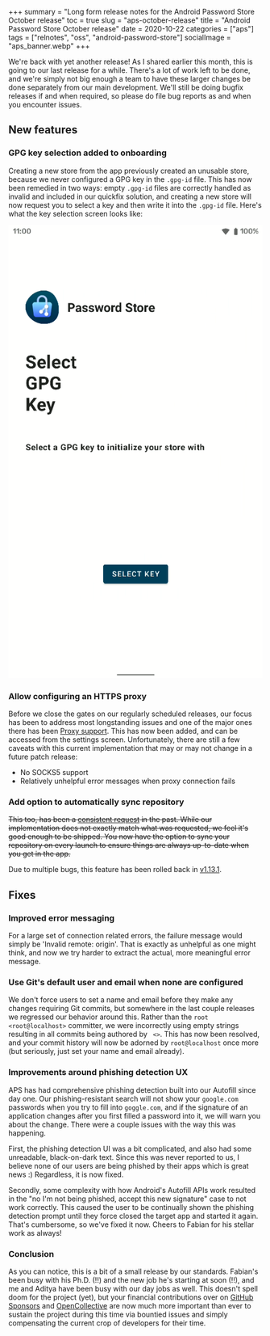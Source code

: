 +++
summary = "Long form release notes for the  Android Password Store  October release"
toc = true
slug = "aps-october-release"
title = "Android Password Store October release"
date = 2020-10-22
categories = ["aps"]
tags = ["relnotes", "oss", "android-password-store"]
socialImage = "aps_banner.webp"
+++

We're back with yet another release! As I shared earlier this month, this is going to our last release for a while. There's a lot of work left to be done, and we're simply not big enough a team to have these larger changes be done separately from our main development. We'll still be doing bugfix releases if and when required, so please do file bug reports as and when you encounter issues.

## New features

### GPG key selection added to onboarding

Creating a new store from the app previously created an unusable store, because we never configured a GPG key in the `.gpg-id` file. This has now been remedied in two ways: empty `.gpg-id` files are correctly handled as invalid and included in our quickfix solution, and creating a new store will now request you to select a key and then write it into the `.gpg-id` file. Here's what the key selection screen looks like:

![GPG key selection screen from the APS October release](aps-october-release-gpg-key-selection.webp)

### Allow configuring an HTTPS proxy

Before we close the gates on our regularly scheduled releases, our focus has been to address most longstanding issues and one of the major ones there has been [Proxy support](https://github.com/android-password-store/Android-Password-Store/issues/163). This has now been added, and can be accessed from the settings screen. Unfortunately, there are still a few caveats with this current implementation that may or may not change in a future patch release:

- No SOCKS5 support
- Relatively unhelpful error messages when proxy connection fails

### Add option to automatically sync repository

~~This too, has been a [consistent request](https://github.com/android-password-store/Android-Password-Store/issues/277) in the past. While our implementation does not exactly match what was requested, we feel it's good enough to be shipped. You now have the option to sync your repository on every launch to ensure things are always up-to-date when you get in the app.~~

Due to multiple bugs, this feature has been rolled back in [v1.13.1](https://github.com/android-password-store/Android-Password-Store/releases/tag/v1.13.1).

<!--![App launch screen showing the repository being synced](aps-october-release-syncing-repository.webp)-->

## Fixes

### Improved error messaging

For a large set of connection related errors, the failure message would simply be 'Invalid remote: origin'. That is exactly as unhelpful as one might think, and now we try harder to extract the actual, more meaningful error message.

### Use Git's default user and email when none are configured

We don't force users to set a name and email before they make any changes requiring Git commits, but somewhere in the last couple releases we regressed our behavior around this. Rather than the `root <root@localhost>` committer, we were incorrectly using empty strings resulting in all commits being authored by ` <>`. This has now been resolved, and your commit history will now be adorned by `root@localhost` once more (but seriously, just set your name and email already).

### Improvements around phishing detection UX

APS has had comprehensive phishing detection built into our Autofill since day one. Our phishing-resistant search will not show your `google.com` passwords when you try to fill into `goggle.com`, and if the signature of an application changes after you first filled a password into it, we will warn you about the change. There were a couple issues with the way this was happening.

First, the phishing detection UI was a bit complicated, and also had some unreadable, black-on-dark text. Since this was never reported to us, I believe none of our users are being phished by their apps which is great news :) Regardless, it is now fixed.

Secondly, some complexity with how Android's Autofill APIs work resulted in the "no I'm not being phished, accept this new signature" case to not work correctly. This caused the user to be continually shown the phishing detection prompt until they force closed the target app and started it again. That's cumbersome, so we've fixed it now. Cheers to Fabian for his stellar work as always!

### Conclusion

As you can notice, this is a bit of a small release by our standards. Fabian's been busy with his Ph.D. (!!) and the new job he's starting at soon (!!), and me and Aditya have been busy with our day jobs as well. This doesn't spell doom for the project (yet), but your financial contributions over on [GitHub Sponsors](https://github.com/sponsors/msfjarvis) and [OpenCollective](https://opencollective.com/Android-Password-Store) are now much more important than ever to sustain the project during this time via bountied issues and simply compensating the current crop of developers for their time.
